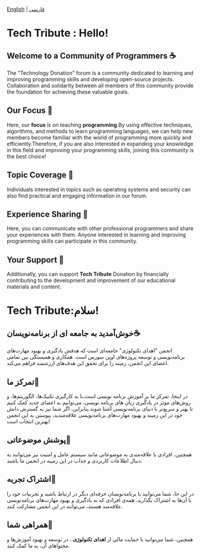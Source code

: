 [English](#tech-tribute--hello)  |  [فارسی](#اهدای-تکنولوژیسلام)
# Tech Tribute : Hello!
## Welcome to a Community of Programmers ☕
The "Technology Donation" forum is a community dedicated to learning and improving programming skills and developing open-source projects. Collaboration and solidarity between all members of this community provide the foundation for achieving these valuable goals.
## Our Focus 🎯
 Here, our **focus** is on teaching **programming**.By using effective techniques, algorithms, and methods to learn programming languages, we can help new members become familiar with the world of programming more quickly and efficiently.Therefore, if you are also interested in expanding your knowledge in this field and improving your programming skills, joining this community is the best choice! 
## Topic Coverage 📜
Individuals interested in topics such as operating systems and security can also find practical and engaging information in our forum.
## Experience Sharing 📑
Here, you can communicate with other professional programmers and share your experiences with them. Anyone interested in learning and improving programming skills can participate in this community.
## Your Support 💎
Additionally, you can support **Tech Tribute**  Donation by financially contributing to the development and improvement of our educational materials and content.

# Tech Tribute:سلام!
## خوش‌آمدید به جامعه ای از برنامه‌نویسان☕️
انجمن "اهدای تکنولوژی" جامعه‌ای است که هدفش یادگیری و بهبود مهارت‌های برنامه‌نویسی و توسعه پروژه‌های اوپن سورس است. همکاری و همبستگی بین تمامی اعضای این انجمن، زمینه را برای تحقق این هدف‌های ارزشمند فراهم می‌کند. 
## تمرکز ما🎯
  در اینجا، تمرکز ما بر آموزش برنامه نویسی است،با به کارگیری تکنیک‌ها، الگوریتم‌ها، و روش‌های موثر در یادگیری زبان های برنامه نویسی، می‌توانیم به اعضای جدید کمک کنیم تا بهتر و سریع‌تر با دنیای برنامه‌نویسی آشنا شوند.بنابراین، اگر شما نیز به گسترش دانش خود در این زمینه و بهبود مهارت‌های برنامه‌نویسی علاقه‌مندید، پیوستن به این انجمن بهترین انتخاب است!
## پوشش موضوعاتی📜
همچنین، افرادی با علاقه‌مندی به موضوعاتی مانند سیستم عامل و امنیت نیز می‌توانند به دنبال اطلاعات کاربردی و جذاب در این زمینه در انجمن ما باشند.
## اشتراک تجربه📑
در این جا، شما می‌توانید با برنامه‌نویسان حرفه‌ای دیگر در ارتباط باشید و تجربیات خود را با آن‌ها به اشتراک بگذارید. همه‌ی افرادی که به یادگیری و بهبود مهارت‌های برنامه‌نویسی علاقه‌مند هستند، می‌توانند در این انجمن مشارکت کنند. 
## همراهی شما💎
همچنین، شما می‌توانید با حمایت مالی از **اهدای تکنولوژی** ، در توسعه و بهبود آموزش‌ها و محتواهای آن، به ما کمک کنید.
